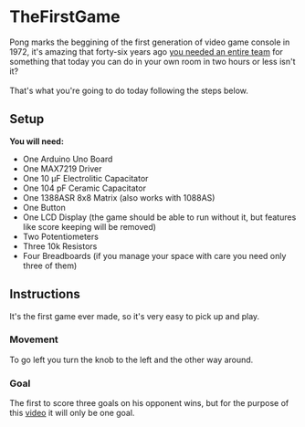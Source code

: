 # TheFirstGame
Pong marks the beggining of the first generation of video game console in 1972, it's amazing that forty-six years ago [you needed an entire
team](https://en.wikipedia.org/wiki/Pong) for something that today you can do in your own room in two hours or less isn't it?\
\
That's what you're going to do today following the steps below.

## Setup
  **You will need:**
  - One Arduino Uno Board
  - One MAX7219 Driver
  - One 10 µF Electrolitic Capacitator
  - One 104 pF Ceramic Capacitator
  - One 1388ASR 8x8 Matrix (also works with 1088AS)  
  - One Button
  - One LCD Display (the game should be able to run without it, but features like score keeping will be removed)
  - Two Potentiometers
  - Three 10k Resistors
  - Four Breadboards (if you manage your space with care you need only three of them)
## Instructions
It's the first game ever made, so it's very easy to pick up and play.
### Movement
To go left you turn the knob to the left and the other way around.
### Goal
The first to score three goals on his opponent wins, but for the purpose of this [video](https://www.youtube.com/) it will only be one goal.
